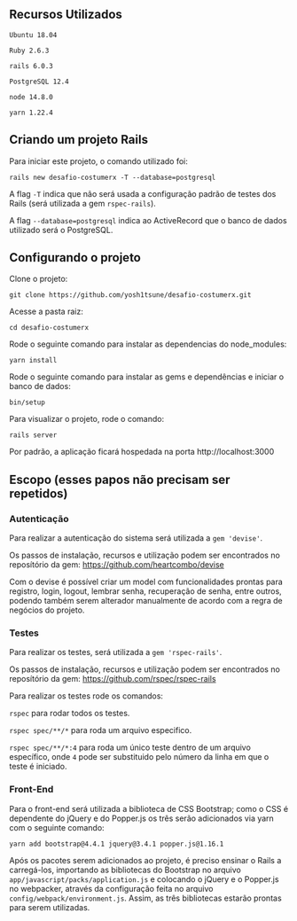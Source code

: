 ## Recursos Utilizados

`Ubuntu 18.04`

`Ruby 2.6.3`

`rails 6.0.3`

`PostgreSQL 12.4`

`node 14.8.0`

`yarn 1.22.4`

## Criando um projeto Rails

Para iniciar este projeto, o comando utilizado foi:

``` rails new desafio-costumerx -T --database=postgresql ```

A flag `-T` indica que não será usada a configuração padrão de testes dos Rails
(será utilizada a gem `rspec-rails`).

A flag `--database=postgresql` indica ao ActiveRecord que o banco de dados 
utilizado será o PostgreSQL.

## Configurando o projeto

Clone o projeto:

``` git clone https://github.com/yosh1tsune/desafio-costumerx.git ```

Acesse a pasta raiz:

``` cd desafio-costumerx ```

Rode o seguinte comando para instalar as dependencias do node_modules:

``` yarn install ```

Rode o seguinte comando para instalar as gems e dependências e iniciar o banco
de dados:

``` bin/setup ```

Para visualizar o projeto, rode o comando:

``` rails server ```

Por padrão, a aplicação ficará hospedada na porta http://localhost:3000

## Escopo (esses papos não precisam ser repetidos)

### Autenticação

Para realizar a autenticação do sistema será utilizada a `gem 'devise'`.

Os passos de instalação, recursos e utilização podem ser encontrados no
reposítório da gem: https://github.com/heartcombo/devise

Com o devise é possível criar um model com funcionalidades prontas para 
registro, login, logout, lembrar senha, recuperação de senha, entre outros,
podendo também serem alterador manualmente de acordo com a regra de negócios 
do projeto.

### Testes

Para realizar os testes, será utilizada a `gem 'rspec-rails'`.

Os passos de instalação, recursos e utilização podem ser encontrados no
reposítório da gem: https://github.com/rspec/rspec-rails

Para realizar os testes rode os comandos:

`rspec` para rodar todos os testes.

`rspec spec/**/*` para roda um arquivo especifico.

`rspec spec/**/*:4` para roda um único teste dentro de um arquivo específico,
onde `4` pode ser substituido pelo número da linha em que o teste é iniciado.

### Front-End

Para o front-end será utilizada a biblioteca de CSS Bootstrap; como o CSS é
dependente do jQuery e do Popper.js os três serão adicionados via yarn com o
seguinte comando:

`yarn add bootstrap@4.4.1 jquery@3.4.1 popper.js@1.16.1`

Após os pacotes serem adicionados ao projeto, é preciso ensinar o Rails a 
carregá-los, importando as bibliotecas do Bootstrap no arquivo 
`app/javascript/packs/application.js` e colocando o jQuery e o Popper.js no
webpacker, através da configuração feita no arquivo 
`config/webpack/environment.js`.
Assim, as três bibliotecas estarão prontas para serem utilizadas.